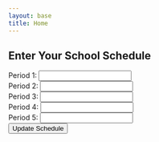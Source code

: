 ```yaml
---
layout: base
title: Home
---
```

<html lang="en">
<head>
    <meta charset="UTF-8">
    <meta name="viewport" content="width=device-width, initial-scale=1.0">
    <title>School Schedule Tracker</title>
</head>
<body>
    <h2>Enter Your School Schedule</h2>
    <div>
        <label for="classPeriod1">Period 1:</label>
        <input type="text" id="classPeriod1"><br>
        <label for="classPeriod2">Period 2:</label>
        <input type="text" id="classPeriod2"><br>
        <label for="classPeriod3">Period 3:</label>
        <input type="text" id="classPeriod3"><br>
        <label for="classPeriod4">Period 4:</label>
        <input type="text" id="classPeriod4"><br>
        <label for="classPeriod5">Period 5:</label>
        <input type="text" id="classPeriod5"><br>
        <button onclick="updateSchedule()">Update Schedule</button>
    </div>
    <div id="time"></div>
    <div id="date"></div>
    <div id="scheduleResults"></div>
    <script>
        const commonSchedule = [
            { period: 'Period 1', startTime: '08:35', endTime: '09:44', duration: 69, class: '' },
            { period: 'Period 2', startTime: '09:49', endTime: '10:58', duration: 69, class: '' },
            { period: 'BREAK', startTime: '10:58', endTime: '11:08', duration: 10, class: 'Break' },
            { period: 'Period 3', startTime: '11:13', endTime: '12:22', duration: 69, class: '' },
            { period: 'LUNCH', startTime: '12:22', endTime: '12:52', duration: 30, class: 'Lunch' },
            { period: 'Period 4', startTime: '12:57', endTime: '14:06', duration: 69, class: '' },
            { period: 'OFFICE HOURS', startTime: '14:06', endTime: '14:31', duration: 25, class: 'Office Hours' },
            { period: 'Period 5', startTime: '14:36', endTime: '15:45', duration: 69, class: '' }
        ];
        const wednesdaySchedule = [
            { period: 'Period 1', startTime: '09:55', endTime: '10:53', duration: 58, class: '' },
            { period: 'Period 2', startTime: '10:58', endTime: '11:56', duration: 58, class: '' },
            { period: 'BREAK', startTime: '11:56', endTime: '12:06', duration: 10, class: 'Break' },
            { period: 'Period 3', startTime: '12:11', endTime: '13:09', duration: 58, class: '' },
            { period: 'LUNCH', startTime: '13:09', endTime: '13:39', duration: 30, class: 'Lunch' },
            { period: 'Period 4', startTime: '13:44', endTime: '14:42', duration: 58, class: '' },
            { period: 'Period 5', startTime: '14:47', endTime: '15:45', duration: 58, class: '' }
        ];
        const fridaySchedule = [
            { period: 'Period 1', startTime: '08:35', endTime: '09:49', duration: 74, class: '' },
            { period: 'Period 2', startTime: '09:54', endTime: '11:08', duration: 74, class: '' },
            { period: 'BREAK', startTime: '11:08', endTime: '11:18', duration: 10, class: 'Break' },
            { period: 'Period 3', startTime: '11:23', endTime: '12:37', duration: 74, class: '' },
            { period: 'LUNCH', startTime: '12:37', endTime: '13:07', duration: 30, class: 'Lunch' },
            { period: 'Period 4', startTime: '13:12', endTime: '14:26', duration: 74, class: '' },
            { period: 'Period 5', startTime: '14:31', endTime: '15:45', duration: 74, class: '' }
        ];
        function calculateTimeLeft(currentTime, startTime, endTime) {
            const current = new Date(currentTime);
            const start = new Date(currentTime);
            const end = new Date(currentTime);
            start.setHours(startTime.split(':')[0]);
            start.setMinutes(startTime.split(':')[1]);
            end.setHours(endTime.split(':')[0]);
            end.setMinutes(endTime.split(':')[1]);
            const timeLeft = Math.max(0, (end - current) / 60000);
            return timeLeft;
        }
        function updateSchedule() {
            const currentDay = new Date().getDay();
            switch (currentDay) {
                case 3: // WednesdayfridaySchedule
                    wednesdaySchedule[0].class = document.getElementById(`classPeriod${0 + 1}`).value;
                    wednesdaySchedule[1].class = document.getElementById(`classPeriod${1 + 1}`).value;
                    wednesdaySchedule[3].class = document.getElementById(`classPeriod${2 + 1}`).value;
                    wednesdaySchedule[5].class = document.getElementById(`classPeriod${3 + 1}`).value;
                    wednesdaySchedule[6].class = document.getElementById(`classPeriod${4 + 1}`).value;
                case 5: // Friday
                    fridaySchedule[0].class = document.getElementById(`classPeriod${0 + 1}`).value;
                    fridaySchedule[1].class = document.getElementById(`classPeriod${1 + 1}`).value;
                    fridaySchedule[3].class = document.getElementById(`classPeriod${2 + 1}`).value;
                    fridaySchedule[5].class = document.getElementById(`classPeriod${3 + 1}`).value;
                    fridaySchedule[6].class = document.getElementById(`classPeriod${4 + 1}`).value;
                    break;
                default:
                    commonSchedule[0].class = document.getElementById(`classPeriod${0 + 1}`).value;
                    commonSchedule[1].class = document.getElementById(`classPeriod${1 + 1}`).value;
                    commonSchedule[3].class = document.getElementById(`classPeriod${2 + 1}`).value;
                    commonSchedule[5].class = document.getElementById(`classPeriod${3 + 1}`).value;
                    commonSchedule[7].class = document.getElementById(`classPeriod${4 + 1}`).value;
                    break;
            }
            updateClock();
        }
        function updateClock() {
    const now = new Date();
    const hours = now.getHours();
    const minutes = now.getMinutes();
    const seconds = now.getSeconds();
    const ampm = hours >= 12 ? 'PM' : 'AM';
    const formattedHours = hours % 12 || 12;
    const timeString = `${formattedHours}:${minutes.toString().padStart(2, '0')}:${seconds.toString().padStart(2, '0')} ${ampm}`;
    const timeElement = document.getElementById('time');
    timeElement.textContent = timeString;
    const options = { weekday: 'long', year: 'numeric', month: 'long', day: 'numeric' };
    const dateString = now.toLocaleDateString('en-US', options);
    const dateElement = document.getElementById('date');
    dateElement.textContent = dateString;
    const scheduleResults = document.getElementById('scheduleResults');
    scheduleResults.innerHTML = '';
    const currentSchedule = getCurrentSchedule(now);
    for (const item of currentSchedule) {
        const timeLeft = calculateTimeLeft(now, item.startTime, item.endTime);
        if (timeLeft > 0) {
            if (timeLeft > 60) {
                const hoursLeft = Math.floor(timeLeft / 60);
                scheduleResults.innerHTML += `<p>${item.period} (${item.class}): ${hoursLeft} hours left</p>`;
            } else {
                scheduleResults.innerHTML += `<p>${item.period} (${item.class}): ${timeLeft.toFixed(0)} minutes left</p>`;
            }
        } else {
            scheduleResults.innerHTML += `<p>${item.period} (${item.class}): Period finished</p>`;
        }
    }
}
        function getCurrentSchedule(currentTime) {
            const currentDay = currentTime.getDay();
            switch (currentDay) {
                case 3: // Wednesday
                    return wednesdaySchedule;
                case 5: // Friday
                    return fridaySchedule;
                default:
                    return commonSchedule;
            }
        }
        updateClock();
        setInterval(updateClock, 1000);
    </script>
</body>
</html>